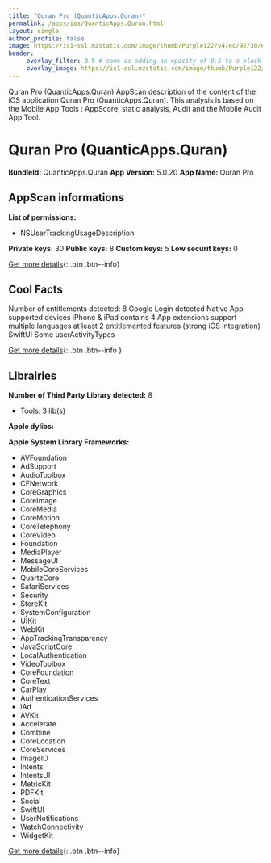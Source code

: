 ```yaml
---
title: "Quran Pro (QuanticApps.Quran)"
permalink: /apps/ios/QuanticApps.Quran.html
layout: single
author_profile: false
image: https://is1-ssl.mzstatic.com/image/thumb/Purple122/v4/ec/92/30/ec92305f-f13c-ff5d-8679-810c78450e41/contsched.whraigsc.png/512x512bb.jpg
header: 
     overlay_filter: 0.5 # same as adding an opacity of 0.5 to a black background
     overlay_image: https://is1-ssl.mzstatic.com/image/thumb/Purple122/v4/ec/92/30/ec92305f-f13c-ff5d-8679-810c78450e41/contsched.whraigsc.png/512x512bb.jpg
---
```

Quran Pro (QuanticApps.Quran) AppScan description of the content of the iOS application Quran Pro (QuanticApps.Quran). This analysis is based on the Mobile App Tools : AppScore, static analysis, Audit and the Mobile Audit App Tool.

# Quran Pro (QuanticApps.Quran)

**BundleId:** QuanticApps.Quran
**App Version:** 5.0.20
**App Name:** Quran Pro


## AppScan informations 

**List of permissions:** 
- NSUserTrackingUsageDescription
  
  
**Private keys:** 30
**Public keys:** 8
**Custom keys:** 5
**Low securit keys:** 0
  
[Get more details](/pricing.html){: .btn .btn--info}

## Cool Facts

Number of entitlements detected: 8
Google Login detected
Native App
supported devices iPhone & iPad
contains 4 App extensions
support multiple languages
at least 2 entitlemented features (strong iOS integration)
SwiftUI
Some userActivityTypes
  
[Get more details](/pricing.html){: .btn .btn--info }

## Librairies 
**Number of Third Party Library detected:** 8
- Tools: 3 lib(s)


**Apple dylibs:**


**Apple System Library Frameworks:**
- AVFoundation
- AdSupport
- AudioToolbox
- CFNetwork
- CoreGraphics
- CoreImage
- CoreMedia
- CoreMotion
- CoreTelephony
- CoreVideo
- Foundation
- MediaPlayer
- MessageUI
- MobileCoreServices
- QuartzCore
- SafariServices
- Security
- StoreKit
- SystemConfiguration
- UIKit
- WebKit
- AppTrackingTransparency
- JavaScriptCore
- LocalAuthentication
- VideoToolbox
- CoreFoundation
- CoreText
- CarPlay
- AuthenticationServices
- iAd
- AVKit
- Accelerate
- Combine
- CoreLocation
- CoreServices
- ImageIO
- Intents
- IntentsUI
- MetricKit
- PDFKit
- Social
- SwiftUI
- UserNotifications
- WatchConnectivity
- WidgetKit


  
[Get more details](/pricing.html){: .btn .btn--info}

